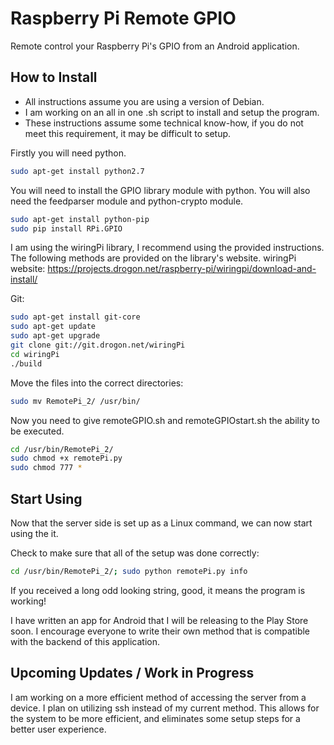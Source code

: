 Raspberry Pi Remote GPIO
====
Remote control your Raspberry Pi's GPIO from an Android application.

## How to Install

* All instructions assume you are using a version of Debian.
* I am working on an all in one .sh script to install and setup the program.
* These instructions assume some technical know-how, if you do not meet this requirement, it may be difficult to setup.

Firstly you will need python.
```bash
sudo apt-get install python2.7
```

You will need to install the GPIO library module with python.
You will also need the feedparser module and python-crypto module.
```bash
sudo apt-get install python-pip
sudo pip install RPi.GPIO
```

I am using the wiringPi library, I recommend using the provided instructions.
The following methods are provided on the library's website.
wiringPi website: https://projects.drogon.net/raspberry-pi/wiringpi/download-and-install/

Git:
```bash
sudo apt-get install git-core
sudo apt-get update
sudo apt-get upgrade
git clone git://git.drogon.net/wiringPi
cd wiringPi
./build
```

Move the files into the correct directories:
```bash
sudo mv RemotePi_2/ /usr/bin/
```

Now you need to give remoteGPIO.sh and remoteGPIOstart.sh the ability to be executed.
```bash
cd /usr/bin/RemotePi_2/
sudo chmod +x remotePi.py
sudo chmod 777 *
```

## Start Using

Now that the server side is set up as a Linux command, we can now start using the it.

Check to make sure that all of the setup was done correctly:
```bash
cd /usr/bin/RemotePi_2/; sudo python remotePi.py info
```
If you received a long odd looking string, good, it means the program is working!

I have written an app for Android that I will be releasing to the Play Store soon.
I encourage everyone to write their own method that is compatible with the backend of this application.

## Upcoming Updates / Work in Progress

I am working on a more efficient method of accessing the server from a device. I plan on utilizing ssh instead of my current method.
This allows for the system to be more efficient, and eliminates some setup steps for a better user experience.
